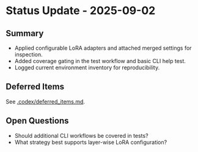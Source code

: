 # Status Update - 2025-09-02

## Summary
- Applied configurable LoRA adapters and attached merged settings for inspection.
- Added coverage gating in the test workflow and basic CLI help test.
- Logged current environment inventory for reproducibility.

## Deferred Items
See [.codex/deferred_items.md](.codex/deferred_items.md).

## Open Questions
- Should additional CLI workflows be covered in tests?
- What strategy best supports layer-wise LoRA configuration?
